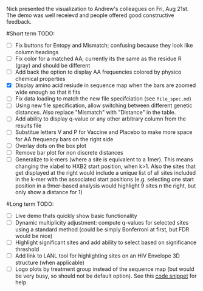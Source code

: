 Nick presented the visualization to Andrew's colleagues on Fri, Aug 21st. The demo was well receievd and people offered good constructive feedback.

#Short term TODO:
 - [ ] Fix buttons for Entopy and Mismatch; confusing because they look like column headings
 - [ ] Fix color for a matched AA; currently its the same as the residue R (gray) and should be different
 - [ ] Add back the option to display AA frequencies colored by physico chemical properties
 - [x] Display amino acid resiude in sequence map when the bars are zoomed wide enough so that it fits
 - [ ] Fix data loading to match the new file specifciation (see `file_spec.md`)
 - [ ] Using new file specification, allow switching between different genetic distances. Also replace "Mismatch" with "Distance" in the table.
 - [ ] Add ability to display q-value or any other arbitrary column from the results file
 - [ ] Substitue letters V and P for Vaccine and Placebo to make more space for AA frequency bars on the right side
 - [ ] Overlay dots on the box plot
 - [ ] Remove bar plot for non discrete distances
 - [ ] Generalize to k-mers (where a site is equivalent to a 1mer). This means changing the xlabel to HXB2 start position, when k>1. Also the sites that get displayed at the right would include a unique list of all sites included in the k-mer with the associated start positions (e.g. selecting one start position in a 9mer-based analysis would highlight 9 sites n the right, but only show a distance for 1)
 
#Long term TODO:
 - [ ] Live demo thats quickly show basic functionality
 - [ ] Dynamic multiplicity adjustment: compute q-values for selected sites using a standard method (could be simply Bonferroni at first, but FDR would be nice)
 - [ ] Highlight significant sites and add ability to select based on significance threshold
 - [ ] Add link to LANL tool for highlighting sites on an HIV Envelope 3D structure (when applicable)
 - [ ] Logo plots by treatment group instead of the sequence map (but would be very busy, so should not be default option). See this [code snippet](http://jsfiddle.net/QcPZ9/) for help.
